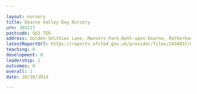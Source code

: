 ```yaml
---

layout: nursery
title: Dearne Valley Day Nursery
urn: 303217
postcode: S63 7ER
address: Golden Smithies Lane, Manvers Park,Wath-upon-Dearne, Rotherham, South Yorkshire, S63 7ER
latestReportUrl: https://reports.ofsted.gov.uk/provider/files/2434057/urn/303217.pdf
teaching: 0
development: 0
leadership: 2
outcomes: 0
overall: 2
date: 28/10/2014

---
```

